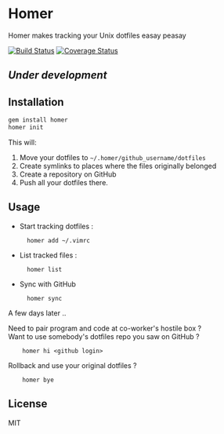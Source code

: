 # Homer

Homer makes tracking your Unix dotfiles easay peasay

[![Build Status](https://travis-ci.org/emilsoman/homer.png?branch=master)](https://travis-ci.org/emilsoman/homer)
[![Coverage Status](https://coveralls.io/repos/emilsoman/homer/badge.png?branch=master)](https://coveralls.io/r/emilsoman/homer)

## *Under development*


## Installation
```sh
gem install homer
homer init
```
This will:

1. Move your dotfiles to `~/.homer/github_username/dotfiles`
2. Create symlinks to places where the files originally belonged
3. Create a repository on GitHub
4. Push all your dotfiles there.
    
## Usage

- Start tracking dotfiles :

        homer add ~/.vimrc
- List tracked files :

        homer list
- Sync with GitHub

        homer sync

A few days later ..

Need to pair program and code at co-worker's hostile box ?  
Want to use somebody's dotfiles repo you saw on GitHub ?

        homer hi <github login>

Rollback and use your original dotfiles ?

        homer bye
        
## License

MIT
